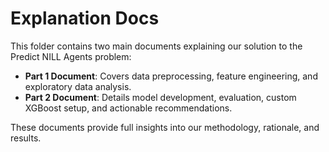 # Explanation Docs

This folder contains two main documents explaining our solution to the Predict NILL Agents problem:

- **Part 1 Document**: Covers data preprocessing, feature engineering, and exploratory data analysis.
- **Part 2 Document**: Details model development, evaluation, custom XGBoost setup, and actionable recommendations.

These documents provide full insights into our methodology, rationale, and results.